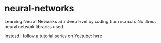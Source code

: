 # neural-networks
Learning Neural Networks at a deep level by coding from scratch.
No direct neural network libraries used. 

Instead I follow a tutorial series on Youtube: [here](https://www.youtube.com/watch?v=Wo5dMEP_BbI&list=PLQVvvaa0QuDcjD5BAw2DxE6OF2tius3V3)
